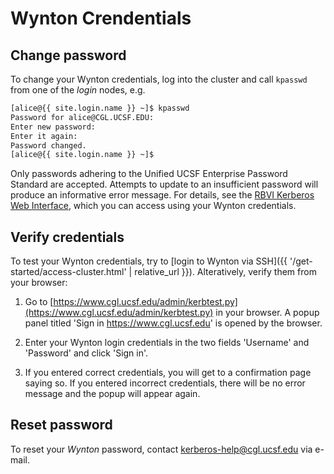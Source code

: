 # Wynton Crendentials

## Change password

To change your Wynton credentials, log into the cluster and call `kpasswd` from one of the _login_ nodes, e.g.

```sh
[alice@{{ site.login.name }} ~]$ kpasswd
Password for alice@CGL.UCSF.EDU: 
Enter new password: 
Enter it again: 
Password changed.
[alice@{{ site.login.name }} ~]$ 
```

Only passwords adhering to the Unified UCSF Enterprise Password Standard are accepted.  Attempts to update to an insufficient password will produce an informative error message.  For details, see the [RBVI Kerberos Web Interface], which you can access using your Wynton credentials.


## Verify credentials

To test your Wynton credentials, try to [login to Wynton via SSH]({{ '/get-started/access-cluster.html' | relative_url }}).  Alteratively, verify them from your browser:

1. Go to [https://www.cgl.ucsf.edu/admin/kerbtest.py](https://www.cgl.ucsf.edu/admin/kerbtest.py) in your browser.  A popup panel titled 'Sign in https://www.cgl.ucsf.edu' is opened by the browser.

3. Enter your Wynton login credentials in the two fields 'Username' and 'Password' and click 'Sign in'.

4. If you entered correct credentials, you will get to a confirmation page saying so.  If you entered incorrect credentials, there will be no error message and the popup will appear again.


## Reset password

To reset your _Wynton_ password, contact [kerberos-help@cgl.ucsf.edu]([kerberos-help@cgl.ucsf.edu) via e-mail.

[RBVI Kerberos web interface]: https://www.cgl.ucsf.edu/admin/chpass.py
